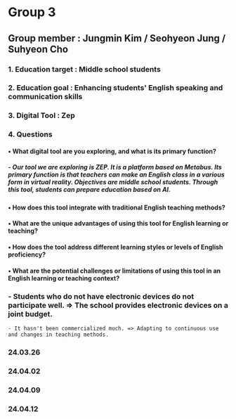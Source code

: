 # Group 3
## Group member : Jungmin Kim / Seohyeon Jung / Suhyeon Cho
### 1. Education target : Middle school students
### 2. Education goal : Enhancing students' English speaking and communication skills
### 3. Digital Tool : Zep
### 4. Questions 
#### • What digital tool are you exploring, and what is its primary function?
##### - Our tool we are exploring is ZEP. It is a platform based on Metabus. Its primary function is that teachers can make an English class in a various form in virtual reality. Objectives are middle school students. Through this tool, students can prepare education based on AI.
#### • How does this tool integrate with traditional English teaching methods?
#### • What are the unique advantages of using this tool for English learning or teaching?
#### • How does the tool address different learning styles or levels of English proficiency?
#### • What are the potential challenges or limitations of using this tool in an English learning or teaching context?
### - Students who do not have electronic devices do not participate well. => The school provides electronic devices on a joint budget.
    - It hasn't been commercialized much. => Adapting to continuous use and changes in teaching methods.
### 24.03.26
### 24.04.02
### 24.04.09
### 24.04.12
